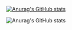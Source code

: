 [![Anurag's GitHub stats](https://github-readme-stats.vercel.app/api?username=daisy119&show_icons=true&theme=radical)](https://github.com/daisy119/github-readme-stats)

![Anurag's GitHub stats](https://github-readme-stats.vercel.app/api?username=anuraghazra&show_icons=true&theme=radical)